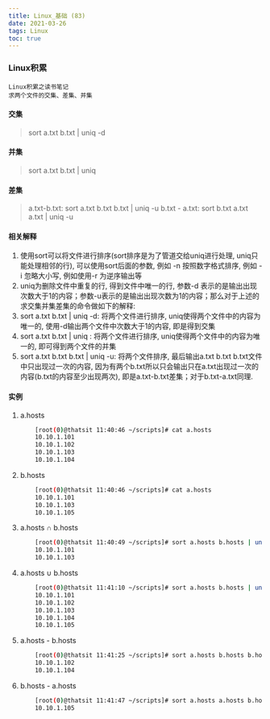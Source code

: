 ```yaml
---
title: Linux_基础 (83)
date: 2021-03-26
tags: Linux
toc: true
---
```


### Linux积累
    Linux积累之读书笔记
    求两个文件的交集、差集、并集

<!-- more -->

#### 交集
> sort a.txt b.txt | uniq -d

#### 并集
> sort a.txt b.txt | uniq

#### 差集
> a.txt-b.txt:
sort a.txt b.txt b.txt | uniq -u
b.txt - a.txt:
sort b.txt a.txt a.txt | uniq -u

#### 相关解释
1. 使用sort可以将文件进行排序(sort排序是为了管道交给uniq进行处理, uniq只能处理相邻的行), 可以使用sort后面的参数, 例如 -n 按照数字格式排序, 例如 -i 忽略大小写, 例如使用-r 为逆序输出等
2. uniq为删除文件中重复的行, 得到文件中唯一的行, 参数-d 表示的是输出出现次数大于1的内容；参数-u表示的是输出出现次数为1的内容；那么对于上述的求交集并集差集的命令做如下的解释: 
3. sort a.txt b.txt | uniq -d: 将两个文件进行排序, uniq使得两个文件中的内容为唯一的, 使用-d输出两个文件中次数大于1的内容, 即是得到交集
4. sort a.txt b.txt | uniq : 将两个文件进行排序, uniq使得两个文件中的内容为唯一的, 即可得到两个文件的并集
5. sort a.txt b.txt b.txt | uniq -u: 将两个文件排序, 最后输出a.txt b.txt b.txt文件中只出现过一次的内容, 因为有两个b.txt所以只会输出只在a.txt出现过一次的内容(b.txt的内容至少出现两次), 即是a.txt-b.txt差集；对于b.txt-a.txt同理.

#### 实例
1. a.hosts
    ```bash
        [root(0)@thatsit 11:40:46 ~/scripts]# cat a.hosts
        10.10.1.101
        10.10.1.102
        10.10.1.103
        10.10.1.104
    ```
2. b.hosts
    ```bash
        [root(0)@thatsit 11:40:46 ~/scripts]# cat a.hosts
        10.10.1.101
        10.10.1.103
        10.10.1.105
    ```
3. a.hosts ∩ b.hosts
    ```bash
        [root(0)@thatsit 11:40:49 ~/scripts]# sort a.hosts b.hosts | uniq -d
        10.10.1.101
        10.10.1.103
    ```

4. a.hosts ∪ b.hosts
    ```bash
        [root(0)@thatsit 11:41:10 ~/scripts]# sort a.hosts b.hosts | uniq
        10.10.1.101
        10.10.1.102
        10.10.1.103
        10.10.1.104
        10.10.1.105
    ```

5. a.hosts - b.hosts
    ```bash
        [root(0)@thatsit 11:41:25 ~/scripts]# sort a.hosts b.hosts b.hosts | uniq -u
        10.10.1.102
        10.10.1.104
    ```

6. b.hosts - a.hosts 
    ```bash
        [root(0)@thatsit 11:41:47 ~/scripts]# sort a.hosts a.hosts b.hosts | uniq -u
        10.10.1.105
    ```

